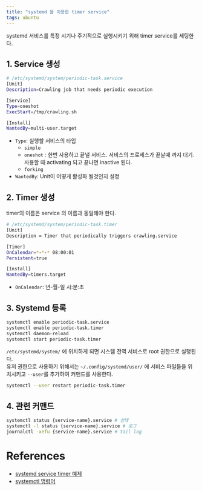 ```yaml
---
title: "systemd 을 이용한 timer service"
tags: ubuntu 
---
```


systemd 서비스를 특정 시기나 주기적으로 실행시키기 위해 timer service를 세팅한다. 

<!--more-->

## 1. Service 생성

```sh
# /etc/systemd/system/periodic-task.service
[Unit]
Description=Crawling job that needs periodic execution

[Service]
Type=oneshot
ExecStart=/tmp/crawling.sh

[Install]
WantedBy=multi-user.target
```

- `Type`: 실행할 서비스의 타입
  - `simple`
  - `oneshot` : 한번 사용하고 끝낼 서비스. 서비스의 프로세스가 끝날때 까지 대기. 사용할 때 activating 되고 끝나면 inactive 된다.
  - `forking`
- `WantedBy`: Unit이 어떻게 활성화 될것인지 설정

## 2. Timer 생성

timer의 이름은 service 의 이름과 동일해야 한다.

```sh
# /etc/systemd/system/periodic-task.timer
[Unit]
Description = Timer that periodically triggers crawling.service

[Timer]
OnCalendar=*-*-* 08:00:01
Persistent=true

[Install]
WantedBy=timers.target
```

- `OnCalendar`: 년-월-일 시:분:초

## 3. Systemd 등록

```sh
systemctl enable periodic-task.service
systemctl enable periodic-task.timer
systemctl daemon-reload
systemctl start periodic-task.timer
```

`/etc/systemd/system/` 에 위치하게 되면 시스템 전역 서비스로 root 권한으로 실행된다.   
유저 권한으로 사용하기 위해서는 `~/.config/systemd/user/` 에 서비스 파일들을 위치시키고 `--user`를 추가하여 커맨드를 사용한다.

```sh
systemctl --user restart periodic-task.timer
```

## 4. 관련 커맨드

```sh
systemctl status {service-name}.service # 상태
systemctl -l status {service-name}.service # 로그
journalctl -xefu {service-name}.service # tail log
```

# References

- [systemd service timer 예제](https://twpower.github.io/213-systemd-timer-example)
- [systemctl 명령어](https://www.lesstif.com/system-admin/systemd-system-daemon-systemctl-24445064.html)
